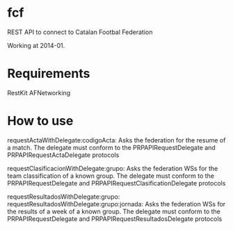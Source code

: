 fcf
===

REST API to connect to Catalan Footbal Federation

Working at 2014-01.

Requirements
===
RestKit
AFNetworking


How to use
===
requestActaWithDelegate:codigoActa:
Asks the federation for the resume of a match. The delegate must conform to the PRPAPIRequestDelegate and PRPAPIRequestActaDelegate protocols

requestClasificacionWithDelegate:grupo:
Asks the federation WSs for the team classification of a known group. The delegate must conform to the PRPAPIRequestDelegate and PRPAPIRequestClasificationDelegate protocols

requestResultadosWithDelegate:grupo:
requestResultadosWithDelegate:grupo:jornada:
Asks the federation WSs for the results of a week of a known group. The delegate must conform to the PRPAPIRequestDelegate and PRPAPIRequestResultadosDelegate protocols